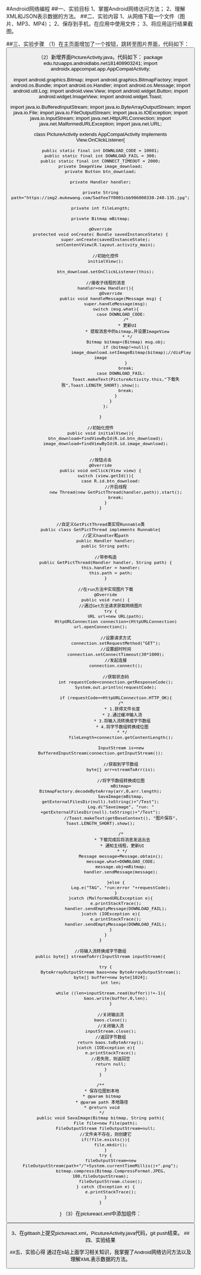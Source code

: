 #Android网络编程
##一、实验目标
1、掌握Android网络访问方法；
2、理解XML和JSON表示数据的方法。
##二、实验内容
1、从网络下载一个文件（图片、MP3、MP4）；
2、保存到手机，在应用中使用文件；
3、将应用运行结果截图。

##三、实验步骤 
（1）在主页面增加了一个按钮，跳转至图片界面，代码如下：
<Button
    android:id="@+id/button3"
    android:layout_width="wrap_content"
    android:layout_height="wrap_content"
    android:layout_marginTop="16dp"
    android:text="gainpicuture"
    android:textColor="#887785"
    android:textSize="30dp"
    app:layout_constraintEnd_toEndOf="parent"
    app:layout_constraintHorizontal_bias="0.494"
    app:layout_constraintStart_toStartOf="parent"
    app:layout_constraintTop_toBottomOf="@id/button2" />

（2）新增界面PictureActivity.java，代码如下：
package edu.hzuapps.androidlabs.net181408903241;
import androidx.appcompat.app.AppCompatActivity;

import android.graphics.Bitmap;
import android.graphics.BitmapFactory;
import android.os.Bundle;
import android.os.Handler;
import android.os.Message;
import android.util.Log;
import android.view.View;
import android.widget.Button;
import android.widget.ImageView;
import android.widget.Toast;

import java.io.BufferedInputStream;
import java.io.ByteArrayOutputStream;
import java.io.File;
import java.io.FileOutputStream;
import java.io.IOException;
import java.io.InputStream;
import java.net.HttpURLConnection;
import java.net.MalformedURLException;
import java.net.URL;


class PictureActivity extends AppCompatActivity implements View.OnClickListener{

    public static final int DOWNLOAD_CODE = 10001;
    public static final int DOWNLOAD_FAIL = 300;
    public static final int CONNECT_TIMEOUT = 2000;
    private ImageView image_download;
    private Button btn_download;

    private Handler handler;

    private String path="https://img2.mukewang.com/5adfee7f0001cbb906000338-240-135.jpg";

    private int fileLength;

    private Bitmap mBitmap;

    @Override
    protected void onCreate( Bundle savedInstanceState) {
        super.onCreate(savedInstanceState);
        setContentView(R.layout.activity_main);

        //初始化控件
        initialView();

        btn_download.setOnClickListener(this);

        //接收子线程的消息
        handler=new Handler(){
            @Override
            public void handleMessage(Message msg) {
                super.handleMessage(msg);
                switch (msg.what){
                    case DOWNLOAD_CODE:
                        /*
                         * 更新UI
                         * 提取消息中的bitmap,并设置ImageView
                         * */
                        Bitmap bitmap=(Bitmap) msg.obj;
                        if (bitmap!=null){
                            image_download.setImageBitmap(bitmap);//disPlay image
                        }
                        break;
                    case DOWNLOAD_FAIL:
                        Toast.makeText(PictureActivity.this,"下载失败",Toast.LENGTH_SHORT).show();
                        break;
                }
            }
        };

    }

    //初始化控件
    public void initialView(){
        btn_download=findViewById(R.id.btn_download);
        image_download=findViewById(R.id.image_download);
    }

    //按钮点击
    @Override
    public void onClick(View view) {
        switch (view.getId()){
            case R.id.btn_download:
                //开启线程
                new Thread(new GetPictThread(handler,path)).start();
                break;
        }
    }


    //自定义GetPictThread类实现Runnable类
    public class GetPictThread implements Runnable{
        //定义handler和path
        public Handler handler;
        public String path;

        //带参构造
        public GetPictThread(Handler handler, String path) {
            this.handler = handler;
            this.path = path;
        }

        //在run方法中实现图片下载
        @Override
        public void run() {
            //通过Get方法请求获取网络图片
            try {
                URL url=new URL(path);
                HttpURLConnection connection=(HttpURLConnection) url.openConnection();

                //设置请求方式
                connection.setRequestMethod("GET");
                //设置超时时间
                connection.setConnectTimeout(30*1000);
                //发起连接
                connection.connect();

                //获取状态码
                int requestCode=connection.getResponseCode();
                System.out.println(requestCode);

                if (requestCode==HttpURLConnection.HTTP_OK){
                    /*
                     * 1.获得文件长度
                     * 2.通过缓冲输入流
                     * 3.将输入流转换成字节数组
                     * 4.将字节数组转换成位图
                     * */
                    fileLength=connection.getContentLength();

                    InputStream is=new BufferedInputStream(connection.getInputStream());

                    //获取到字节数组
                    byte[] arr=streamToArr(is);

                    //将字节数组转换成位图
                    mBitmap= BitmapFactory.decodeByteArray(arr,0,arr.length);
                    SavaImage(mBitmap, getExternalFilesDir(null).toString()+"/Test");
                    Log.d("Saveimage", "run: " +getExternalFilesDir(null).toString()+"/Test");
                    //Toast.makeText(getBaseContext(), "图片保存", Toast.LENGTH_SHORT).show();

                    /*
                     * 下载完成后将消息发送出去
                     * 通知主线程，更新UI
                     * */
                    Message message=Message.obtain();
                    message.what=DOWNLOAD_CODE;
                    message.obj=mBitmap;
                    handler.sendMessage(message);

                }else {
                    Log.e("TAG", "run:error "+requestCode);
                }
            }catch (MalformedURLException e){
                e.printStackTrace();
                handler.sendEmptyMessage(DOWNLOAD_FAIL);
            }catch (IOException e){
                e.printStackTrace();
                handler.sendEmptyMessage(DOWNLOAD_FAIL);
            }
        }
    }

    //将输入流转换成字节数组
    public byte[] streamToArr(InputStream inputStream){

        try {
            ByteArrayOutputStream baos=new ByteArrayOutputStream();
            byte[] buffer=new byte[1024];
            int len;

            while ((len=inputStream.read(buffer))!=-1){
                baos.write(buffer,0,len);
            }

            //关闭输出流
            baos.close();
            //关闭输入流
            inputStream.close();
            //返回字节数组
            return baos.toByteArray();
        }catch (IOException e){
            e.printStackTrace();
            //若失败，则返回空
            return null;
        }
    }

    /**
     * 保存位图到本地
     * @param bitmap
     * @param path 本地路径
     * @return void
     */
    public void SavaImage(Bitmap bitmap, String path){
        File file=new File(path);
        FileOutputStream fileOutputStream=null;
        //文件夹不存在，则创建它
        if(!file.exists()){
            file.mkdir();
        }
        try {
            fileOutputStream=new FileOutputStream(path+"/"+System.currentTimeMillis()+".png");
            bitmap.compress(Bitmap.CompressFormat.JPEG, 100,fileOutputStream);
            fileOutputStream.close();
        } catch (Exception e) {
            e.printStackTrace();
        }
    }

}
（3）在pictureact.xml中添加组件：
<?xml version="1.0" encoding="utf-8"?>
<LinearLayout xmlns:android="http://schemas.android.com/apk/res/android"
    xmlns:tools="http://schemas.android.com/tools"
    android:orientation="vertical"
    android:layout_width="match_parent"
    android:layout_height="match_parent"
    tools:ignore="MissingDefaultResource">

<Button
    android:id="@+id/btn_download"
    android:layout_width="match_parent"
    android:layout_height="wrap_content"
    android:text="获取网络图片"/>

<ImageView
    android:id="@+id/image_download"
    android:layout_width="wrap_content"
    android:layout_height="wrap_content"
    android:layout_gravity="center_horizontal"
    android:layout_marginTop="50dp"
    />

</LinearLayout>

3、在gitbash上提交pictureact.xml，PicutureActivity.java代码，git push结束。
##四、实验结果


##五、实验心得 
   通过在b站上面学习相关知识，我掌握了Android网络访问方法以及理解XML表示数据的方法。
